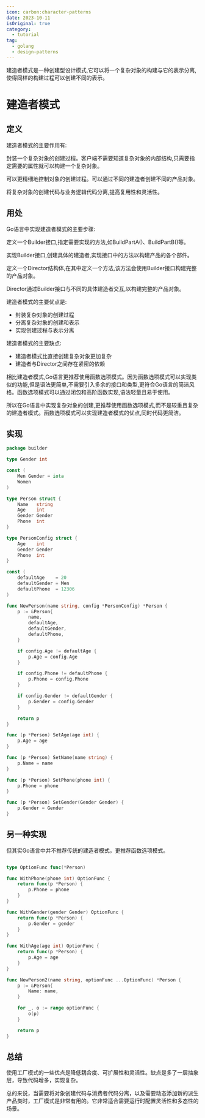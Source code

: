 ```yaml
---
icon: carbon:character-patterns
date: 2023-10-11
isOriginal: true
category:
  - tutorial
tag:
  - golang
  - design-patterns
---
```


建造者模式是一种创建型设计模式,它可以将一个复杂对象的构建与它的表示分离,使得同样的构建过程可以创建不同的表示。

<!-- more -->

# 建造者模式
 
## 定义

建造者模式的主要作用有:

封装一个复杂对象的创建过程。客户端不需要知道复杂对象的内部结构,只需要指定需要的属性就可以构建一个复杂对象。

可以更精细地控制对象的创建过程。可以通过不同的建造者创建不同的产品对象。

将复杂对象的创建代码与业务逻辑代码分离,提高复用性和灵活性。

## 用处

Go语言中实现建造者模式的主要步骤:

定义一个Builder接口,指定需要实现的方法,如BuildPartA()、BuildPartB()等。

实现Builder接口,创建具体的建造者,实现接口中的方法以构建产品的各个部件。

定义一个Director结构体,在其中定义一个方法,该方法会使用Builder接口构建完整的产品对象。

Director通过Builder接口与不同的具体建造者交互,以构建完整的产品对象。

建造者模式的主要优点是:

- 封装复杂对象的创建过程
- 分离复杂对象的创建和表示
- 实现创建过程与表示分离

建造者模式的主要缺点:

- 建造者模式比直接创建复杂对象更加复杂
- 建造者与Director之间存在紧密的依赖

相比建造者模式,Go语言更推荐使用函数选项模式。因为函数选项模式可以实现类似的功能,但是语法更简单,不需要引入多余的接口和类型,更符合Go语言的简洁风格。函数选项模式可以通过闭包和高阶函数实现,语法轻量且易于使用。

所以在Go语言中实现复杂对象的创建,更推荐使用函数选项模式,而不是较重且复杂的建造者模式。函数选项模式可以实现建造者模式的优点,同时代码更简洁。

## 实现

```go
package builder

type Gender int

const (
	Men Gender = iota
	Women
)

type Person struct {
	Name   string
	Age    int
	Gender Gender
	Phone  int
}

type PersonConfig struct {
	Age    int
	Gender Gender
	Phone  int
}

const (
	defaultAge    = 20
	defaultGender = Men
	defaultPhone  = 12306
)

func NewPerson(name string, config *PersonConfig) *Person {
	p := &Person{
		name,
		defaultAge,
		defaultGender,
		defaultPhone,
	}

	if config.Age != defaultAge {
		p.Age = config.Age
	}

	if config.Phone != defaultPhone {
		p.Phone = config.Phone
	}

	if config.Gender != defaultGender {
		p.Gender = config.Gender
	}

	return p
}

func (p *Person) SetAge(age int) {
	p.Age = age
}

func (p *Person) SetName(name string) {
	p.Name = name
}

func (p *Person) SetPhone(phone int) {
	p.Phone = phone
}

func (p *Person) SetGender(Gender Gender) {
	p.Gender = Gender
}
```

## 另一种实现

但其实Go语言中并不推荐传统的建造者模式，更推荐函数选项模式。

```go

type OptionFunc func(*Person)

func WithPhone(phone int) OptionFunc {
	return func(p *Person) {
		p.Phone = phone
	}
}

func WithGender(gender Gender) OptionFunc {
	return func(p *Person) {
		p.Gender = gender
	}
}

func WithAge(age int) OptionFunc {
	return func(p *Person) {
		p.Age = age
	}
}

func NewPerson2(name string, optionFunc ...OptionFunc) *Person {
	p := &Person{
		Name: name,
	}

	for _, o := range optionFunc {
		o(p)
	}

	return p
}
```

## 总结

使用工厂模式的一些优点是降低耦合度、可扩展性和灵活性。缺点是多了一层抽象层，导致代码增多，实现复杂。

总的来说，当需要将对象创建代码与消费者代码分离，以及需要动态添加新的派生产品类时，工厂模式是非常有用的。它非常适合需要运行时配置灵活性和多态性的场景。